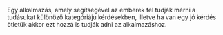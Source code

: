 Egy alkalmazás, amely segítségével az emberek fel tudják mérni a tudásukat különöző kategóriáju kérdésekben, illetve ha van egy jó kérdés ötletük akkor ezt hozzá is tudják adni az alkalmazáshoz.
